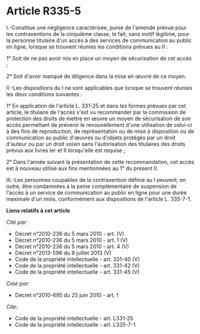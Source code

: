 # Article R335-5

I.-Constitue une négligence caractérisée, punie de l'amende prévue pour les contraventions de la cinquième classe, le fait,
sans motif légitime, pour la personne titulaire d'un accès à des services de communication au public en ligne, lorsque se
trouvent réunies les conditions prévues au II : 

1° Soit de ne pas avoir mis en place un moyen de sécurisation de cet accès ; 

2° Soit d'avoir manqué de diligence dans la mise en œuvre de ce moyen. 

II.-Les dispositions du I ne sont applicables que lorsque se trouvent réunies les deux conditions suivantes : 

1° En application de l'article L. 331-25 et dans les formes prévues par cet article, le titulaire de l'accès s'est vu
recommander par la commission de protection des droits de mettre en œuvre un moyen de sécurisation de son accès permettant de
prévenir le renouvellement d'une utilisation de celui-ci à des fins de reproduction, de représentation ou de mise à
disposition ou de communication au public d'œuvres ou d'objets protégés par un droit d'auteur ou par un droit voisin sans
l'autorisation des titulaires des droits prévus aux livres Ier et II lorsqu'elle est requise ; 

2° Dans l'année suivant la présentation de cette recommandation, cet accès est à nouveau utilisé aux fins mentionnées au 1°
du présent II. 

III.-Les personnes coupables de la contravention définie au I peuvent, en outre, être condamnées à la peine complémentaire de
suspension de l'accès à un service de communication au public en ligne pour une durée maximale d'un mois, conformément aux
dispositions de l'article L. 335-7-1.

**Liens relatifs à cet article**

_Cité par_:

  - Décret n°2010-236 du 5 mars 2010 - art. (V)
  - Décret n°2010-236 du 5 mars 2010 - art. 1 (V)
  - Décret n°2010-236 du 5 mars 2010 - art. 4 (V)
  - Décret n°2013-596 du 8 juillet 2013 (V)
  - Code de la propriété intellectuelle - art. 331-40 (V)
  - Code de la propriété intellectuelle - art. 331-42 (V)
  - Code de la propriété intellectuelle - art. 331-45 (V)

_Créé par_:

  - Décret n°2010-695 du 25 juin 2010 - art. 1

_Cite_:

  - Code de la propriété intellectuelle - art. L331-25
  - Code de la propriété intellectuelle - art. L335-7-1
